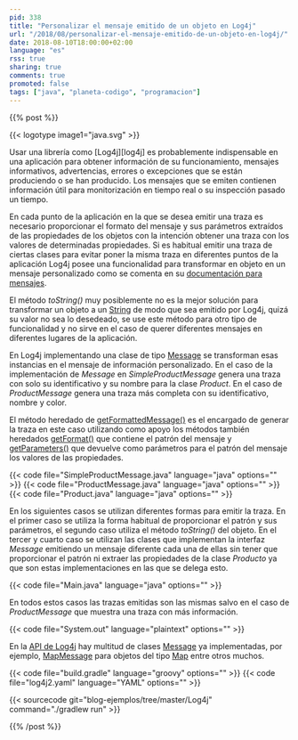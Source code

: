 ```yaml
---
pid: 338
title: "Personalizar el mensaje emitido de un objeto en Log4j"
url: "/2018/08/personalizar-el-mensaje-emitido-de-un-objeto-en-log4j/"
date: 2018-08-10T18:00:00+02:00
language: "es"
rss: true
sharing: true
comments: true
promoted: false
tags: ["java", "planeta-codigo", "programacion"]
---
```


{{% post %}}

{{< logotype image1="java.svg" >}}

Usar una librería como [Log4j][log4j] es probablemente indispensable en una aplicación para obtener información de su funcionamiento, mensajes informativos, advertencias, errores o excepciones que se están produciendo o se han producido. Los mensajes que se emiten contienen información útil para monitorización en tiempo real o su inspección pasado un tiempo.

En cada punto de la aplicación en la que se desea emitir una traza es necesario proporcionar el formato del mensaje y sus parámetros extraídos de las propiedades de los objetos con la intención obtener una traza con los valores de determinadas propiedades. Si es habitual emitir una traza de ciertas clases para evitar poner la misma traza en diferentes puntos de la aplicación Log4j posee una funcionalidad para transformar en objeto en un mensaje personalizado como se comenta en su [documentación para mensajes](https://logging.apache.org/log4j/2.x/manual/messages.html).

El método _toString()_ muy posiblemente no es la mejor solución para transformar un objeto a un [String](https://docs.oracle.com/javase/10/docs/api/java/lang/String.html) de modo que sea emitido por Log4j, quizá su valor no sea lo desedeado, se use este método para otro tipo de funcionalidad y no sirve en el caso de querer diferentes mensajes en diferentes lugares de la aplicación.

En Log4j implementando una clase de tipo [Message](http://logging.apache.org/log4j/log4j-2.3/log4j-api/apidocs/org/apache/logging/log4j/message/Message.html) se transforman esas instancias en el mensaje de información personalizado. En el caso de la implementación de _Message_ en _SimpleProductMessage_ genera una traza con solo su identificativo y su nombre para la clase _Product_. En el caso de _ProductMessage_ genera una traza más completa con su identificativo, nombre y color.

El método heredado de [getFormattedMessage()](http://logging.apache.org/log4j/log4j-2.3/log4j-api/apidocs/org/apache/logging/log4j/message/Message.html#getFormattedMessage()) es el encargado de generar la traza en este caso utilizando como apoyo los métodos también heredados [getFormat()](http://logging.apache.org/log4j/log4j-2.3/log4j-api/apidocs/org/apache/logging/log4j/message/Message.html#getFormat()) que contiene el patrón del mensaje y [getParameters()](http://logging.apache.org/log4j/log4j-2.3/log4j-api/apidocs/org/apache/logging/log4j/message/Message.html#getParameters()) que devuelve como parámetros para el patrón del mensaje los valores de las propiedades.

{{< code file="SimpleProductMessage.java" language="java" options="" >}}
{{< code file="ProductMessage.java" language="java" options="" >}}
{{< code file="Product.java" language="java" options="" >}}

En los siguientes casos se utilizan diferentes formas para emitir la traza. En el primer caso se utiliza la forma habitual de proporcionar el patrón y sus parámetros, el segundo caso utiliza el método _toString()_ del objeto. En el tercer y cuarto caso se utilizan las clases que implementan la interfaz _Message_ emitiendo un mensaje diferente cada una de ellas sin tener que proporcionar el patrón ni extraer las propiedades de la clase _Producto_ ya que son estas implementaciones en las que se delega esto.

{{< code file="Main.java" language="java" options="" >}}

En todos estos casos las trazas emitidas son las mismas salvo en el caso de _ProductMessage_ que muestra una traza con más información.

{{< code file="System.out" language="plaintext" options="" >}}

En la [API de Log4j](https://logging.apache.org/log4j/2.x/log4j-api/apidocs/index.html) hay multitud de clases [Message](https://logging.apache.org/log4j/2.x/log4j-api/apidocs/index.html) ya implementadas, por ejemplo, [MapMessage](https://logging.apache.org/log4j/2.x/log4j-api/apidocs/org/apache/logging/log4j/message/MapMessage.html) para objetos del tipo [Map](https://docs.oracle.com/javase/10/docs/api/java/util/Map.html) entre otros muchos.

{{< code file="build.gradle" language="groovy" options="" >}}
{{< code file="log4j2.yaml" language="YAML" options="" >}}

{{< sourcecode git="blog-ejemplos/tree/master/Log4j" command="./gradlew run" >}}

{{% /post %}}

